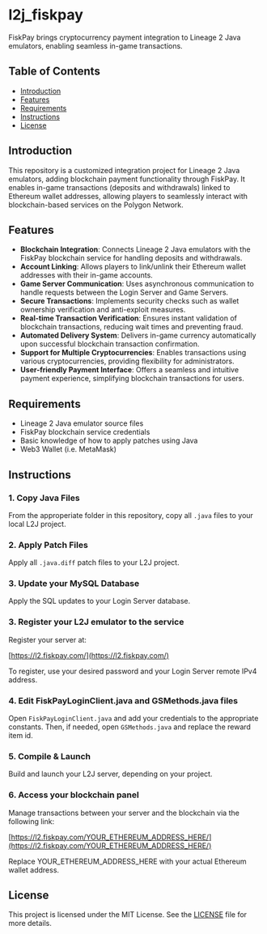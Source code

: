 # l2j_fiskpay

FiskPay brings cryptocurrency payment integration to Lineage 2 Java emulators, enabling seamless in-game transactions.


## Table of Contents

- [Introduction](#introduction)
- [Features](#features)
- [Requirements](#requirements)
- [Instructions](#instructions)
- [License](#license)


## Introduction

This repository is a customized integration project for Lineage 2 Java emulators, adding blockchain payment functionality through FiskPay. It enables in-game transactions (deposits and withdrawals) linked to Ethereum wallet addresses, allowing players to seamlessly interact with blockchain-based services on the Polygon Network.


## Features

- **Blockchain Integration**: Connects Lineage 2 Java emulators with the FiskPay blockchain service for handling deposits and withdrawals.
- **Account Linking**: Allows players to link/unlink their Ethereum wallet addresses with their in-game accounts.
- **Game Server Communication**: Uses asynchronous communication to handle requests between the Login Server and Game Servers.
- **Secure Transactions**: Implements security checks such as wallet ownership verification and anti-exploit measures.
- **Real-time Transaction Verification**: Ensures instant validation of blockchain transactions, reducing wait times and preventing fraud.
- **Automated Delivery System**: Delivers in-game currency automatically upon successful blockchain transaction confirmation.
- **Support for Multiple Cryptocurrencies**: Enables transactions using various cryptocurrencies, providing flexibility for administrators.
- **User-friendly Payment Interface**: Offers a seamless and intuitive payment experience, simplifying blockchain transactions for users.


## Requirements

- Lineage 2 Java emulator source files
- FiskPay blockchain service credentials
- Basic knowledge of how to apply patches using Java
- Web3 Wallet (i.e. MetaMask)


## Instructions

### 1. Copy Java Files

From the approperiate folder in this repository, copy all `.java` files to your local L2J project.

### 2. Apply Patch Files

Apply all `.java.diff` patch files to your L2J project.

### 3. Update your MySQL Database

Apply the SQL updates to your Login Server database.

### 3. Register your L2J emulator to the service

Register your server at:

[https://l2.fiskpay.com/](https://l2.fiskpay.com/)

To register, use your desired password and your Login Server remote IPv4 address.

### 4. Edit FiskPayLoginClient.java and GSMethods.java files

Open `FiskPayLoginClient.java` and add your credentials to the appropriate constants. Then, if needed, open `GSMethods.java` and replace the reward item id.

### 5. Compile & Launch

Build and launch your L2J server, depending on your project.

### 6. Access your blockchain panel

Manage transactions between your server and the blockchain via the following link:

[https://l2.fiskpay.com/YOUR_ETHEREUM_ADDRESS_HERE/](https://l2.fiskpay.com/YOUR_ETHEREUM_ADDRESS_HERE/)

Replace YOUR_ETHEREUM_ADDRESS_HERE with your actual Ethereum wallet address. 


## License

This project is licensed under the MIT License. See the [LICENSE](LICENSE) file for more details.
